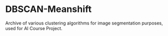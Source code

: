 # DBSCAN-Meanshift
Archive of various clustering algorithms for image segmentation purposes, used for AI Course Project.
